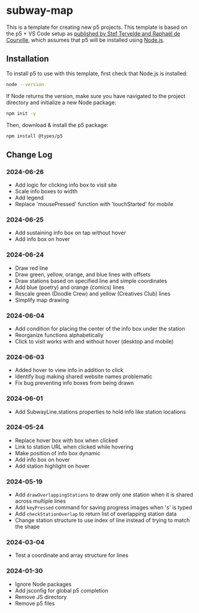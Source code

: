 # subway-map
This is a template for creating new p5 projects. This template is based on
the p5 + VS Code setup as
[published by Stef Tervelde and Raphaël de Courville](https://sableraph.notion.site/The-perfect-p5-js-VSCode-setup-for-everyday-creative-coding-414c7eb4fb524da28d53763777d427b8),
which assumes that p5 will be installed using [Node.js](https://nodejs.org/en).

## Installation
To install p5 to use with this template, first check that Node.js is installed:
```bash
node --version
```

If Node returns the version, make sure you have navigated to the project
directory and initialize a new Node package:
```bash
npm init -y
```

Then, download & install the p5 package:
```bash
npm install @types/p5
```

## Change Log
### 2024-06-26
- Add logic for clicking info box to visit site
- Scale info boxes to width
- Add legend
- Replace 'mousePressed' function with 'touchStarted' for mobile
### 2024-06-25
- Add sustaining info box on tap without hover
- Add info box on hover
### 2024-06-24
- Draw red line
- Draw green, yellow, orange, and blue lines with offsets
- Draw stations based on specified line and simple coordinates
- Add blue (poetry) and orange (comics) lines
- Rescale green (Doodle Crew) and yellow (Creatives Club) lines
- Simplify map drawing
### 2024-06-04
- Add condition for placing the center of the info box under the station
- Reorganize functions alphabetically
- Click to visit works with and without hover (desktop and mobile)
### 2024-06-03
- Added hover to view info in addition to click
- Identify bug making shared website names problematic
- Fix bug preventing info boxes from being drawn
### 2024-06-01
- Add SubwayLine.stations properties to hold info like station locations
### 2024-05-24
- Replace hover box with box when clicked
- Link to station URL when clicked while hovering
- Make position of info box dynamic
- Add info box on hover
- Add station highlight on hover
### 2024-05-19
- Add `drawOverlappingStations` to draw only one station when it is shared across multiple lines
- Add `keyPressed` command for saving progress images when 's' is typed
- Add `checkStationOverlap` to return list of overlapping station data
- Change station structure to use index of line instead of trying to match the shape
### 2024-03-04
- Test a coordinate and array structure for lines
### 2024-01-30
- Ignore Node packages
- Add jsconfig for global p5 completion
- Remove JS directory
- Remove p5 files
